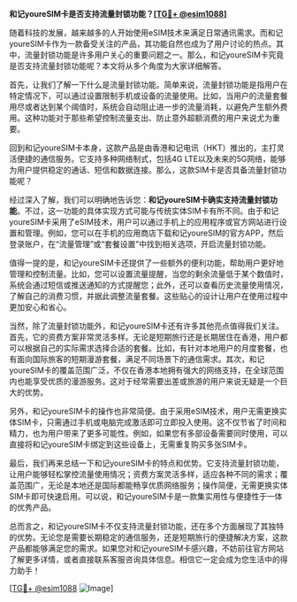 **和记youreSIM卡是否支持流量封锁功能？[[TG💪+ @esim1088](https://t.me/s/esim1088)]**

随着科技的发展，越来越多的人开始使用eSIM技术来满足日常通讯需求。而和记youreSIM卡作为一款备受关注的产品，其功能自然也成为了用户讨论的热点。其中，流量封锁功能是许多用户关心的重要问题之一。那么，和记youreSIM卡究竟是否支持流量封锁功能呢？本文将从多个角度为大家详细解答。

首先，让我们了解一下什么是流量封锁功能。简单来说，流量封锁功能是指用户在特定情况下，可以通过设置限制手机或设备的流量使用。比如，当用户的流量套餐用尽或者达到某个阈值时，系统会自动阻止进一步的流量消耗，以避免产生额外费用。这种功能对于那些希望控制流量支出、防止意外超额消费的用户来说尤为重要。

回到和记youreSIM卡本身，这款产品是由香港和记电讯（HKT）推出的，主打灵活便捷的通信服务。它支持多种网络制式，包括4G LTE以及未来的5G网络，能够为用户提供稳定的通话、短信和数据连接。那么，这款SIM卡是否具备流量封锁功能呢？

经过深入了解，我们可以明确地告诉您：**和记youreSIM卡确实支持流量封锁功能**。不过，这一功能的具体实现方式可能与传统实体SIM卡有所不同。由于和记youreSIM卡采用了eSIM技术，用户可以通过手机上的应用程序或官方网站进行设置和管理。例如，您可以在手机的应用商店下载和记youreSIM的官方APP，然后登录账户，在“流量管理”或“套餐设置”中找到相关选项，开启流量封锁功能。

值得一提的是，和记youreSIM卡还提供了一些额外的便利功能，帮助用户更好地管理和控制流量。比如，您可以设置流量提醒，当您的剩余流量低于某个数值时，系统会通过短信或推送通知的方式提醒您；此外，还可以查看历史流量使用情况，了解自己的消费习惯，并据此调整流量套餐。这些贴心的设计让用户在使用过程中更加安心和省心。

当然，除了流量封锁功能外，和记youreSIM卡还有许多其他亮点值得我们关注。首先，它的资费方案非常灵活多样。无论是短期旅行还是长期居住在香港，用户都可以根据自己的实际需求选择合适的套餐。比如，有针对本地用户的月度套餐，也有面向国际旅客的短期漫游套餐，满足不同场景下的通信需求。其次，和记youreSIM卡的覆盖范围广泛，不仅在香港本地拥有强大的网络支持，在全球范围内也能享受优质的漫游服务。这对于经常需要出差或旅游的用户来说无疑是一个巨大的优势。

另外，和记youreSIM卡的操作也非常简便。由于采用eSIM技术，用户无需更换实体SIM卡，只需通过手机或电脑完成激活即可立即投入使用。这不仅节省了时间和精力，也为用户带来了更多可能性。例如，如果您有多部设备需要同时使用，可以直接将和记youreSIM卡绑定到这些设备上，无需重复购买多张SIM卡。

最后，我们再来总结一下和记youreSIM卡的特点和优势。它支持流量封锁功能，让用户能够轻松掌控流量使用情况；资费方案灵活多样，适应各种不同的需求；覆盖范围广，无论是本地还是国际都能畅享优质网络服务；操作简便，无需更换实体SIM卡即可快速启用。可以说，和记youreSIM卡是一款集实用性与便捷性于一体的优秀产品。

总而言之，和记youreSIM卡不仅支持流量封锁功能，还在多个方面展现了其独特的优势。无论您是需要长期稳定的通信服务，还是短期旅行的便捷解决方案，这款产品都能够满足您的需求。如果您对和记youreSIM卡感兴趣，不妨前往官方网站了解更多详情，或者直接联系客服咨询具体信息。相信它一定会成为您生活中的得力助手！

[[TG💪+ @esim1088](https://t.me/s/esim1088) ![Image](https://i.postimg.cc/4NQfJmqS/Snipaste-2025-05-13-00-14-12.png)]